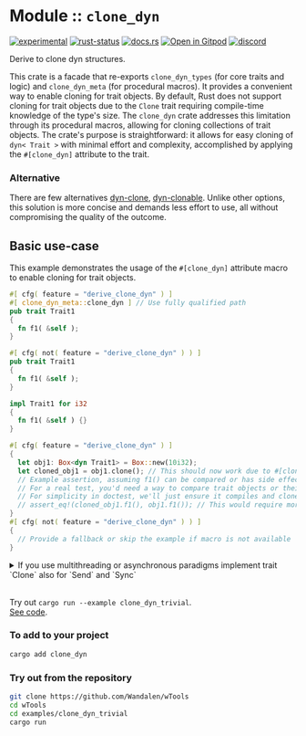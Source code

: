 <!-- {{# generate.module_header{} #}} -->
# Module :: `clone_dyn`
<!--{ generate.module_header.start() }-->
 [![experimental](https://raster.shields.io/static/v1?label=&message=experimental&color=orange)](https://github.com/emersion/stability-badges#experimental) [![rust-status](https://github.com/Wandalen/wTools/actions/workflows/module_clone_dyn_push.yml/badge.svg)](https://github.com/Wandalen/wTools/actions/workflows/module_clone_dyn_push.yml) [![docs.rs](https://img.shields.io/docsrs/clone_dyn?color=e3e8f0&logo=docs.rs)](https://docs.rs/clone_dyn) [![Open in Gitpod](https://raster.shields.io/static/v1?label=try&message=online&color=eee&logo=gitpod&logoColor=eee)](https://gitpod.io/#RUN_PATH=.,SAMPLE_FILE=module%2Fcore%2Fclone_dyn%2Fexamples%2Fclone_dyn_trivial.rs,RUN_POSTFIX=--example%20module%2Fcore%2Fclone_dyn%2Fexamples%2Fclone_dyn_trivial.rs/https://github.com/Wandalen/wTools) [![discord](https://img.shields.io/discord/872391416519737405?color=eee&logo=discord&logoColor=eee&label=ask)](https://discord.gg/m3YfbXpUUY)
<!--{ generate.module_header.end }-->

Derive to clone dyn structures.

This crate is a facade that re-exports `clone_dyn_types` (for core traits and logic) and `clone_dyn_meta` (for procedural macros). It provides a convenient way to enable cloning for trait objects. By default, Rust does not support cloning for trait objects due to the `Clone` trait requiring compile-time knowledge of the type's size. The `clone_dyn` crate addresses this limitation through its procedural macros, allowing for cloning collections of trait objects. The crate's purpose is straightforward: it allows for easy cloning of `dyn< Trait >` with minimal effort and complexity, accomplished by applying the `#[clone_dyn]` attribute to the trait.

### Alternative

There are few alternatives [dyn-clone](https://github.com/dtolnay/dyn-clone), [dyn-clonable](https://github.com/kardeiz/objekt-clonable). Unlike other options, this solution is more concise and demands less effort to use, all without compromising the quality of the outcome.

## Basic use-case

This example demonstrates the usage of the `#[clone_dyn]` attribute macro to enable cloning for trait objects.

```rust
#[ cfg( feature = "derive_clone_dyn" ) ]
#[ clone_dyn_meta::clone_dyn ] // Use fully qualified path
pub trait Trait1
{
  fn f1( &self );
}

#[ cfg( not( feature = "derive_clone_dyn" ) ) ]
pub trait Trait1
{
  fn f1( &self );
}

impl Trait1 for i32
{
  fn f1( &self ) {}
}

#[ cfg( feature = "derive_clone_dyn" ) ]
{
  let obj1: Box<dyn Trait1> = Box::new(10i32);
  let cloned_obj1 = obj1.clone(); // This should now work due to #[clone_dyn]
  // Example assertion, assuming f1() can be compared or has side effects
  // For a real test, you'd need a way to compare trait objects or their behavior.
  // For simplicity in doctest, we'll just ensure it compiles and clones.
  // assert_eq!(cloned_obj1.f1(), obj1.f1()); // This would require more complex setup
}
#[ cfg( not( feature = "derive_clone_dyn" ) ) ]
{
  // Provide a fallback or skip the example if macro is not available
}
```

<details>
<summary>If you use multithreading or asynchronous paradigms implement trait `Clone` also for `Send` and `Sync`</summary>

```rust, ignore

#[ allow( non_local_definitions ) ]
impl< 'c, T > Clone for Box< dyn IterTrait< 'c, T > + 'c >
{
  #[ inline ]
  fn clone( &self ) -> Self
  {
    clone_dyn::clone_into_box( &**self )
  }
}

#[ allow( non_local_definitions ) ]
impl< 'c, T > Clone for Box< dyn IterTrait< 'c, T > + Send + 'c >
{
  #[ inline ]
  fn clone( &self ) -> Self
  {
    clone_dyn::clone_into_box( &**self )
  }
}

#[ allow( non_local_definitions ) ]
impl< 'c, T > Clone for Box< dyn IterTrait< 'c, T > + Sync + 'c >
{
  #[ inline ]
  fn clone( &self ) -> Self
  {
    clone_dyn::clone_into_box( &**self )
  }
}

#[ allow( non_local_definitions ) ]
impl< 'c, T > Clone for Box< dyn IterTrait< 'c, T > + Send + Sync + 'c >
{
  #[ inline ]
  fn clone( &self ) -> Self
  {
    clone_dyn::clone_into_box( &**self )
  }
}

```

</details>

<br/>

Try out `cargo run --example clone_dyn_trivial`.
<br/>
[See code](./examples/clone_dyn_trivial.rs).

### To add to your project

```sh
cargo add clone_dyn
```

### Try out from the repository

```sh
git clone https://github.com/Wandalen/wTools
cd wTools
cd examples/clone_dyn_trivial
cargo run
